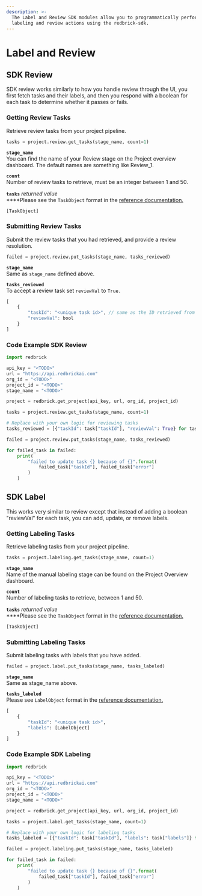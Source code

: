 ```yaml
---
description: >-
  The Label and Review SDK modules allow you to programmatically perform
  labeling and review actions using the redbrick-sdk.
---
```


# Label and Review

## SDK Review

SDK review works similarly to how you handle review through the UI, you first fetch tasks and their labels, and then you respond with a boolean for each task to determine whether it passes or fails.

### Getting Review Tasks

Retrieve review tasks from your project pipeline. 

```python
tasks = project.review.get_tasks(stage_name, count=1)
```

**`stage_name`**  
You can find the name of your Review stage on the Project overview dashboard. The default names are something like Review\_1.

**`count`**  
Number of review tasks to retrieve, must be an integer between 1 and 50. 

**`tasks`** _returned value_  
****Please see the `TaskObject` format in the [reference documentation.](reference.md)

```javascript
[TaskObject]
```

### Submitting Review Tasks

Submit the review tasks that you had retrieved, and provide a review resolution.

```python
failed = project.review.put_tasks(stage_name, tasks_reviewed)
```

**`stage_name`**  
Same as `stage_name` defined above. 

**`tasks_reviewed`**  
To accept a review task set `reviewVal` to `True.`

```javascript
[
    {
        "taskId": "<unique task id>", // same as the ID retrieved from get_tasks() method
        "reviewVal": bool
    }
]
```

### Code Example SDK Review

```python
import redbrick

api_key = "<TODO>"
url = "https://api.redbrickai.com"
org_id = "<TODO>"
project_id = "<TODO>"
stage_name = "<TODO>"

project = redbrick.get_project(api_key, url, org_id, project_id)

tasks = project.review.get_tasks(stage_name, count=1)

# Replace with your own logic for reviewing tasks
tasks_reviewed = [{"taskId": task["taskId"], "reviewVal": True} for task in tasks]

failed = project.review.put_tasks(stage_name, tasks_reviewed)

for failed_task in failed:
    print(
        "failed to update task {} because of {}".format(
            failed_task["taskId"], failed_task["error"]
        )
    )

```

## SDK Label

This works very similar to review except that instead of adding a boolean "reviewVal" for each task, you can add, update, or remove labels. 

### Getting Labeling Tasks

Retrieve labeling tasks from your project pipeline.

```python
tasks = project.labeling.get_tasks(stage_name, count=1)
```

**`stage_name`**  
Name of the manual labeling stage can be found on the Project Overview dashboard. 

**`count`**  
Number of labeling tasks to retrieve, between 1 and 50. 

**`tasks`** _returned value_  
****Please see the `TaskObject` format in the [reference documentation.](reference.md)

```javascript
[TaskObject]
```

### Submitting Labeling Tasks

Submit labeling tasks with labels that you have added. 

```python
failed = project.label.put_tasks(stage_name, tasks_labeled)
```

**`stage_name`**   
Same as stage\_name above. 

**`tasks_labeled`**   
Please see `LabelObject` format in the [reference documentation.](reference.md)

```python
[
    {
        "taskId": "<unique task id>",
        "labels": [LabelObject]
    }
]
```

### Code Example SDK Labeling

```python
import redbrick

api_key = "<TODO>"
url = "https://api.redbrickai.com"
org_id = "<TODO>"
project_id = "<TODO>"
stage_name = "<TODO>"

project = redbrick.get_project(api_key, url, org_id, project_id)

tasks = project.label.get_tasks(stage_name, count=1)

# Replace with your own logic for labeling tasks
tasks_labeled = [{"taskId": task["taskId"], "labels": task["labels"]} for task in tasks]

failed = project.labeling.put_tasks(stage_name, tasks_labeled)

for failed_task in failed:
    print(
        "failed to update task {} because of {}".format(
            failed_task["taskId"], failed_task["error"]
        )
    )
```

